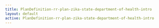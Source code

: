 ```yaml
---
title: PlanDefinition-rr-plan-zika-state-department-of-health-intro
layout: default
active: PlanDefinition-rr-plan-zika-state-department-of-health-intro
---
```



